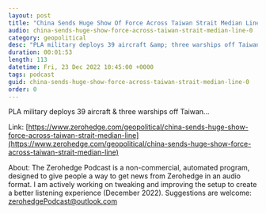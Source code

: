 ```yaml
---
layout: post
title: "China Sends Huge Show Of Force Across Taiwan Strait Median Line"
audio: china-sends-huge-show-force-across-taiwan-strait-median-line-0
category: geopolitical
desc: "PLA military deploys 39 aircraft &amp; three warships off Taiwan..."
duration: 00:01:53
length: 113
datetime: Fri, 23 Dec 2022 10:45:00 +0000
tags: podcast
guid: china-sends-huge-show-force-across-taiwan-strait-median-line-0
order: 0
---
```

PLA military deploys 39 aircraft &amp; three warships off Taiwan...

Link: [https://www.zerohedge.com/geopolitical/china-sends-huge-show-force-across-taiwan-strait-median-line](https://www.zerohedge.com/geopolitical/china-sends-huge-show-force-across-taiwan-strait-median-line)

About: The Zerohedge Podcast is a non-commercial, automated program, designed to give people a way to get news from Zerohedge in an audio format.  I am actively working on tweaking and improving the setup to create a better listening experience (December 2022).  Suggestions are welcome: [zerohedgePodcast@outlook.com](mailto:zerohedgePodcast@outlook.com)